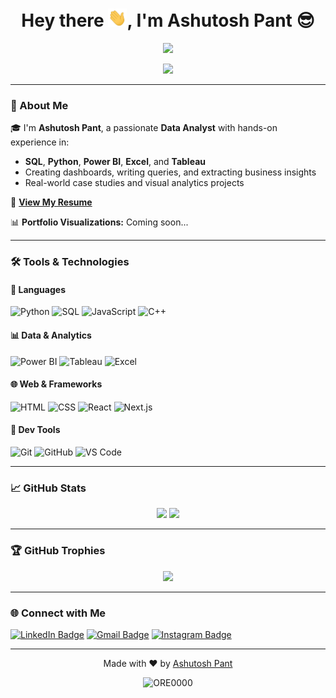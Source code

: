 <h1 align="center">Hey there <img src="https://raw.githubusercontent.com/ABSphreak/ABSphreak/master/gifs/Hi.gif" width="30px">, I'm Ashutosh Pant 😎</h1>

<p align="center">
  <a href="https://github.com/ORE0000/readme-typing-svg"><img src="https://readme-typing-svg.herokuapp.com?lines=Data+Analyst;Aspiring+BI+Developer;Python+%7C+SQL+%7C+Power+BI+%7C+Excel+%7C+Tableau&center=true&width=500&height=50"></a>
</p>

<div id="header" align="center">
  <img src="https://media.giphy.com/media/M9gbBd9nbDrOTu1Mqx/giphy.gif" width="100"/>
</div>

---

### 💼 About Me

🎓 I'm **Ashutosh Pant**, a passionate **Data Analyst** with hands-on experience in:
- **SQL**, **Python**, **Power BI**, **Excel**, and **Tableau**
- Creating dashboards, writing queries, and extracting business insights
- Real-world case studies and visual analytics projects

📄 **[View My Resume]([https://drive.google.com/file/d/1c-9FrU_7_jQetJElbvPNRDY8z7ZZpgyl/view?usp=sharing](https://drive.google.com/file/d/1d_RZYwKraTgPuFT4HAMpW-3swEkeRw8p/view?usp=sharing))**

📊 **Portfolio Visualizations:** Coming soon...

---

### 🛠️ Tools & Technologies

#### 🧠 Languages
![Python](https://img.shields.io/badge/Python-3776AB?style=flat-square&logo=python&logoColor=white)
![SQL](https://img.shields.io/badge/SQL-336791?style=flat-square&logo=postgresql&logoColor=white)
![JavaScript](https://img.shields.io/badge/JavaScript-F7DF1E?style=flat-square&logo=javascript&logoColor=black)
![C++](https://img.shields.io/badge/C++-00599C?style=flat-square&logo=c%2B%2B&logoColor=white)

#### 📊 Data & Analytics
![Power BI](https://img.shields.io/badge/Power%20BI-F2C811?style=flat-square&logo=powerbi&logoColor=black)
![Tableau](https://img.shields.io/badge/Tableau-E97627?style=flat-square&logo=tableau&logoColor=white)
![Excel](https://img.shields.io/badge/Microsoft%20Excel-217346?style=flat-square&logo=microsoft-excel&logoColor=white)

#### 🌐 Web & Frameworks
![HTML](https://img.shields.io/badge/HTML-E34F26?style=flat-square&logo=html5&logoColor=white)
![CSS](https://img.shields.io/badge/CSS-1572B6?style=flat-square&logo=css3&logoColor=white)
![React](https://img.shields.io/badge/React-20232A?style=flat-square&logo=react&logoColor=61DAFB)
![Next.js](https://img.shields.io/badge/Next.js-000000?style=flat-square&logo=nextdotjs&logoColor=white)

#### 🧰 Dev Tools
![Git](https://img.shields.io/badge/Git-F05032?style=flat-square&logo=git&logoColor=white)
![GitHub](https://img.shields.io/badge/GitHub-181717?style=flat-square&logo=github&logoColor=white)
![VS Code](https://img.shields.io/badge/VS%20Code-007ACC?style=flat-square&logo=visual-studio-code&logoColor=white)

---

### 📈 GitHub Stats

<div align="center">
  <img src="https://github-readme-stats.vercel.app/api?username=ORE0000&show_icons=true&theme=radical&border_color=7F3FBF&bg_color=0D1117&title_color=F85D7F&icon_color=F8D866" width="49.5%" />
  <img src="https://github-readme-stats.vercel.app/api/top-langs/?username=ORE0000&layout=compact&langs_count=8&theme=radical&border_color=7F3FBF&bg_color=0D1117&title_color=F85D7F" width="49.5%" />
</div>

---

### 🏆 GitHub Trophies

<p align="center">
  <img src="https://github-profile-trophy.vercel.app/?username=ORE0000&theme=radical&margin-w=10&margin-h=10&row=1&column=7" />
</p>

---

### 🌐 Connect with Me

[![LinkedIn Badge](https://img.shields.io/badge/-Ashutosh_Pant-blue?style=flat&logo=Linkedin&logoColor=white)](https://www.linkedin.com/in/ashutosh-pant-91b137263/)
[![Gmail Badge](https://img.shields.io/badge/-ashutoshpant.855@gmail.com-c14438?style=flat&logo=Gmail&logoColor=white)](mailto:ashutoshpant.855@gmail.com)
[![Instagram Badge](https://img.shields.io/badge/-@oreeoo._______-e84393?style=flat&logo=instagram&logoColor=white)](https://www.instagram.com/oreeoo._______/)

---

<p align="center">Made with ❤️ by <a href="https://github.com/ORE0000">Ashutosh Pant</a></p>
<p align="center"><img src="https://komarev.com/ghpvc/?username=ORE0000&label=Profile%20views&color=0e75b6&style=flat" alt="ORE0000" /></p>
